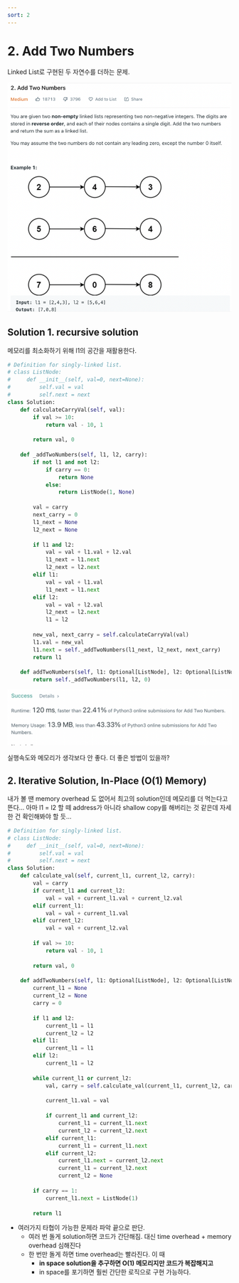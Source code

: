 ```yaml
---
sort: 2
---
```


# 2. Add Two Numbers
Linked List로 구현된 두 자연수를 더하는 문제.

![img](images/2_problem.png)

## Solution 1. recursive solution
메모리를 최소화하기 위해 l1의 공간을 재활용한다.

```python
# Definition for singly-linked list.
# class ListNode:
#     def __init__(self, val=0, next=None):
#         self.val = val
#         self.next = next
class Solution:
    def calculateCarryVal(self, val):
        if val >= 10:
            return val - 10, 1
        
        return val, 0

    def _addTwoNumbers(self, l1, l2, carry):
        if not l1 and not l2:
            if carry == 0:
                return None
            else:
                return ListNode(1, None)

        val = carry
        next_carry = 0
        l1_next = None
        l2_next = None

        if l1 and l2:
            val = val + l1.val + l2.val
            l1_next = l1.next
            l2_next = l2.next
        elif l1:
            val = val + l1.val 
            l1_next = l1.next
        elif l2:
            val = val + l2.val
            l2_next = l2.next
            l1 = l2 
        
        new_val, next_carry = self.calculateCarryVal(val)
        l1.val = new_val
        l1.next = self._addTwoNumbers(l1_next, l2_next, next_carry)
        return l1 

    def addTwoNumbers(self, l1: Optional[ListNode], l2: Optional[ListNode]) -> Optional[ListNode]:
        return self._addTwoNumbers(l1, l2, 0)
```

![img](images/2_solution1.png)

실행속도와 메모리가 생각보다 안 좋다. 더 좋은 방법이 있을까?

## 2. Iterative Solution, In-Place (O(1) Memory)

내가 볼 땐 memory overhead 도 없어서 최고의 solution인데 메모리를 더 먹는다고 뜬다... 아마 l1 = l2 할 떼 address가
아니라 shallow copy를 해버리는 것 같은데 자세한 건 확인해봐야 할 듯...

```python
# Definition for singly-linked list.
# class ListNode:
#     def __init__(self, val=0, next=None):
#         self.val = val
#         self.next = next
class Solution:
    def calculate_val(self, current_l1, current_l2, carry):
        val = carry
        if current_l1 and current_l2:
            val = val + current_l1.val + current_l2.val
        elif current_l1:
            val = val + current_l1.val
        elif current_l2:
            val = val + current_l2.val
        
        if val >= 10:
            return val - 10, 1
        
        return val, 0
        
    def addTwoNumbers(self, l1: Optional[ListNode], l2: Optional[ListNode]) -> Optional[ListNode]:
        current_l1 = None
        current_l2 = None
        carry = 0

        if l1 and l2:
            current_l1 = l1
            current_l2 = l2
        elif l1:
            current_l1 = l1
        elif l2:
            current_l1 = l2
        
        while current_l1 or current_l2:
            val, carry = self.calculate_val(current_l1, current_l2, carry)

            current_l1.val = val

            if current_l1 and current_l2:
                current_l1 = current_l1.next
                current_l2 = current_l2.next
            elif current_l1:
                current_l1 = current_l1.next
            elif current_l2:
                current_l1.next = current_l2.next
                current_l1 = current_l2.next
                current_l2 = None
        
        if carry == 1:
            current_l1.next = ListNode(1)

        return l1 
```

* 여러가지 타협이 가능한 문제라 파악 끝으로 판단.
   * 여러 번 돌게 solution하면 코드가 간단해짐. 대신 time overhead + memory overhead 심해진다
   * 한 번만 돌게 하면 time overhead는 빨라진다. 이 때
      * **in space solution을 추구하면 O(1) 메모리지만 코드가 복잡해지고**
      * in space를 포기하면 훨씬 간단한 로직으로 구현 가능하다.